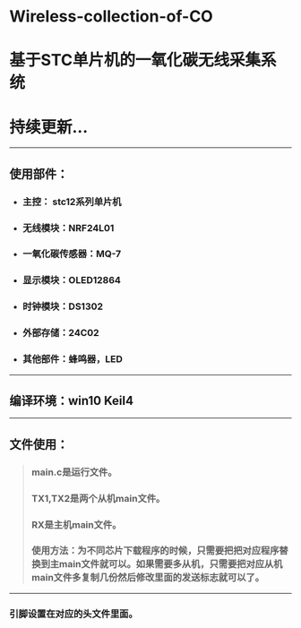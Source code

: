 # Wireless-collection-of-CO
# 基于STC单片机的一氧化碳无线采集系统
# 持续更新...
---
## 使用部件：
+ ### 主控：    stc12系列单片机
+ ### 无线模块：NRF24L01
+ ### 一氧化碳传感器：MQ-7
+ ### 显示模块：OLED12864
+ ### 时钟模块：DS1302
+ ### 外部存储：24C02
+ ### 其他部件：蜂鸣器，LED
---
## 编译环境：win10 Keil4  
---

## 文件使用：
>### main.c是运行文件。
>### TX1,TX2是两个从机main文件。
>### RX是主机main文件。
>### 使用方法：为不同芯片下载程序的时候，只需要把把对应程序替换到主main文件就可以。如果需要多从机，只需要把对应从机main文件多复制几份然后修改里面的发送标志就可以了。
---
### 引脚设置在对应的头文件里面。

